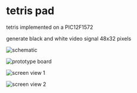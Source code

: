 # tetris pad

tetris implemented on a PIC12F1572

generate black and white video signal 48x32 pixels

![schematic](https://github.com/picatout/tetris_pad/schematic.png)

![prototype board](https://github.com/picatout/tetris_pad/prototype.bmp)

![screen view 1](https://github.com/picatout/tetris_pad/screen_view_1.JPG)

![screen view 2](https://github.com/picatout/tetris_pad/screen_view_2.JPG)

